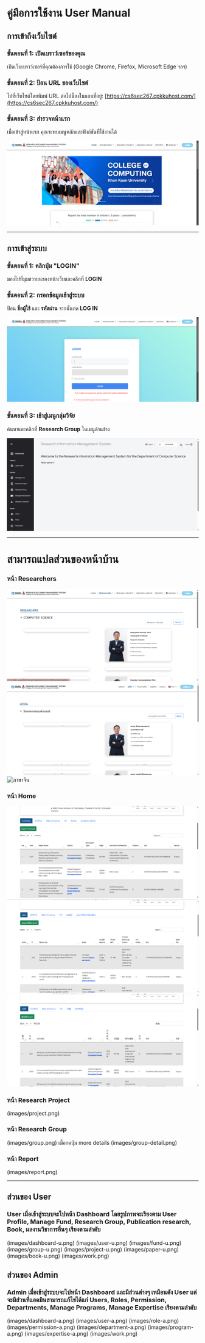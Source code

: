 # คู่มือการใช้งาน User Manual
 
## การเข้าถึงเว็บไซต์

### ขั้นตอนที่ 1: เปิดเบราว์เซอร์ของคุณ
เปิดเว็บเบราว์เซอร์ที่คุณต้องการใช้ (Google Chrome, Firefox, Microsoft Edge ฯลฯ)

### ขั้นตอนที่ 2: ป้อน URL ของเว็บไซต์
ไปที่เว็บไซต์โดยพิมพ์ URL ต่อไปนี้ลงในแถบที่อยู่:
[https://cs6sec267.cpkkuhost.com/](https://cs6sec267.cpkkuhost.com/)

### ขั้นตอนที่ 3: สำรวจหน้าแรก
เมื่อเข้าสู่หน้าแรก คุณจะพบเมนูหลักและฟังก์ชันที่ใช้งานได้

![หน้าแรก](images/home.png)

---

## การเข้าสู่ระบบ

### ขั้นตอนที่ 1: คลิกปุ่ม "LOGIN"
มองไปที่มุมขวาบนของหน้าเว็บและคลิกที่ **LOGIN**

### ขั้นตอนที่ 2: กรอกข้อมูลเข้าสู่ระบบ
ป้อน **ชื่อผู้ใช้** และ **รหัสผ่าน** จากนั้นกด **LOG IN**

![หน้าล็อกอิน](images/login.png)

### ขั้นตอนที่ 3: เข้าสู่เมนูกลุ่มวิจัย
ค้นหาและคลิกที่ **Research Group** ในเมนูด้านข้าง

![แดชบอร์ดแอดมิน](images/admin_homepage.png)

---

# สามารถแปลส่วนของหน้าบ้าน

### หน้า Researchers

![ภาษาอังกฤษ](images/expertises_en.png)
![ภาษาไทย](images/expertises_th.png)
![ภาษาจีน](images/expertises_zh.png)

### หน้า Home
![ภาษาอังกฤษ](images/detail-en.png)
![ภาษาไทย](images/detail-th.png)
![ภาษาจีน](images/detail-zh.png)

### หน้า Research Project
(images/project.png)

### หน้า Research Group
(images/group.png)
 เมื่อกดปุ่ม more details
 (images/group-detail.png)
### หน้า Report

(images/report.png)

---

## ส่วนของ User

### User เมื่อเข้าสู่ระบบจะไปหน้า Dashboard โดยรูปภาพจะเรียงตาม User Profile, Manage Fund, Research Group, Publication research, Book, ผลงานวิชาการอื่นๆ เรียงตามลำดับ

(images/dashboard-u.png)
(images/user-u.png)
(images/fund-u.png)
(images/group-u.png)
(images/project-u.png)
(images/paper-u.png)
(images/book-u.png)
(images/work.png)

## ส่วนของ Admin

### Admin เมื่อเข้าสู่ระบบจะไปหน้า Dashboard และมีส่วนต่างๆ เหมือนดัง User แต่จะมีส่วนที่แอดมินสามารถแก้ไขได้แก่ Users, Roles, Permission, Departments, Manage Programs, Manage Expertise เรียงตามลำดับ

(images/dashboard-a.png)
(images/user-a.png)
(images/role-a.png)
(images/permission-a.png)
(images/department-a.png)
(images/program-a.png)
(images/expertise-a.png)
(images/work.png)